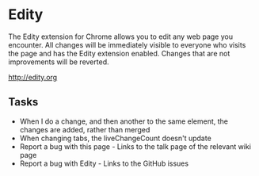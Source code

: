 # Edity

The Edity extension for Chrome allows you to edit any web page you encounter. All changes will be immediately visible to everyone who visits the page and has the Edity extension enabled. Changes that are not improvements will be reverted.

http://edity.org

## Tasks
* When I do a change, and then another to the same element, the changes are added, rather than merged
* When changing tabs, the liveChangeCount doesn't update
* Report a bug with this page - Links to the talk page of the relevant wiki page
* Report a bug with Edity - Links to the GitHub issues